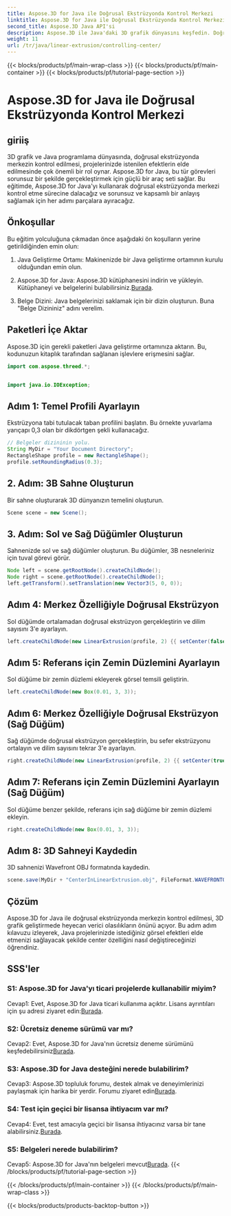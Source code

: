 ```yaml
---
title: Aspose.3D for Java ile Doğrusal Ekstrüzyonda Kontrol Merkezi
linktitle: Aspose.3D for Java ile Doğrusal Ekstrüzyonda Kontrol Merkezi
second_title: Aspose.3D Java API'si
description: Aspose.3D ile Java'daki 3D grafik dünyasını keşfedin. Doğrusal ekstrüzyonda merkezi zahmetsizce kontrol edin.
weight: 11
url: /tr/java/linear-extrusion/controlling-center/
---
```


{{< blocks/products/pf/main-wrap-class >}}
{{< blocks/products/pf/main-container >}}
{{< blocks/products/pf/tutorial-page-section >}}

# Aspose.3D for Java ile Doğrusal Ekstrüzyonda Kontrol Merkezi

## giriiş

3D grafik ve Java programlama dünyasında, doğrusal ekstrüzyonda merkezin kontrol edilmesi, projelerinizde istenilen efektlerin elde edilmesinde çok önemli bir rol oynar. Aspose.3D for Java, bu tür görevleri sorunsuz bir şekilde gerçekleştirmek için güçlü bir araç seti sağlar. Bu eğitimde, Aspose.3D for Java'yı kullanarak doğrusal ekstrüzyonda merkezi kontrol etme sürecine dalacağız ve sorunsuz ve kapsamlı bir anlayış sağlamak için her adımı parçalara ayıracağız.

## Önkoşullar

Bu eğitim yolculuğuna çıkmadan önce aşağıdaki ön koşulların yerine getirildiğinden emin olun:

1. Java Geliştirme Ortamı: Makinenizde bir Java geliştirme ortamının kurulu olduğundan emin olun.

2.  Aspose.3D for Java: Aspose.3D kütüphanesini indirin ve yükleyin. Kütüphaneyi ve belgelerini bulabilirsiniz.[Burada](https://reference.aspose.com/3d/java/).

3. Belge Dizini: Java belgelerinizi saklamak için bir dizin oluşturun. Buna "Belge Dizininiz" adını verelim.

## Paketleri İçe Aktar

Aspose.3D için gerekli paketleri Java geliştirme ortamınıza aktarın. Bu, kodunuzun kitaplık tarafından sağlanan işlevlere erişmesini sağlar.

```java
import com.aspose.threed.*;


import java.io.IOException;
```

## Adım 1: Temel Profili Ayarlayın

Ekstrüzyona tabi tutulacak taban profilini başlatın. Bu örnekte yuvarlama yarıçapı 0,3 olan bir dikdörtgen şekli kullanacağız.

```java
// Belgeler dizininin yolu.
String MyDir = "Your Document Directory";
RectangleShape profile = new RectangleShape();
profile.setRoundingRadius(0.3);
```

## 2. Adım: 3B Sahne Oluşturun

Bir sahne oluşturarak 3D dünyanızın temelini oluşturun.

```java
Scene scene = new Scene();
```

## 3. Adım: Sol ve Sağ Düğümler Oluşturun

Sahnenizde sol ve sağ düğümler oluşturun. Bu düğümler, 3B nesneleriniz için tuval görevi görür.

```java
Node left = scene.getRootNode().createChildNode();
Node right = scene.getRootNode().createChildNode();
left.getTransform().setTranslation(new Vector3(5, 0, 0));
```

## Adım 4: Merkez Özelliğiyle Doğrusal Ekstrüzyon

Sol düğümde ortalamadan doğrusal ekstrüzyon gerçekleştirin ve dilim sayısını 3'e ayarlayın.

```java
left.createChildNode(new LinearExtrusion(profile, 2) {{ setCenter(false); setSlices(3); }});
```

## Adım 5: Referans için Zemin Düzlemini Ayarlayın

Sol düğüme bir zemin düzlemi ekleyerek görsel temsili geliştirin.

```java
left.createChildNode(new Box(0.01, 3, 3));
```

## Adım 6: Merkez Özelliğiyle Doğrusal Ekstrüzyon (Sağ Düğüm)

Sağ düğümde doğrusal ekstrüzyon gerçekleştirin, bu sefer ekstrüzyonu ortalayın ve dilim sayısını tekrar 3'e ayarlayın.

```java
right.createChildNode(new LinearExtrusion(profile, 2) {{ setCenter(true); setSlices(3); }});
```

## Adım 7: Referans için Zemin Düzlemini Ayarlayın (Sağ Düğüm)

Sol düğüme benzer şekilde, referans için sağ düğüme bir zemin düzlemi ekleyin.

```java
right.createChildNode(new Box(0.01, 3, 3));
```

## Adım 8: 3D Sahneyi Kaydedin

3D sahnenizi Wavefront OBJ formatında kaydedin.

```java
scene.save(MyDir + "CenterInLinearExtrusion.obj", FileFormat.WAVEFRONTOBJ);
```

## Çözüm

Aspose.3D for Java ile doğrusal ekstrüzyonda merkezin kontrol edilmesi, 3D grafik geliştirmede heyecan verici olasılıkların önünü açıyor. Bu adım adım kılavuzu izleyerek, Java projelerinizde istediğiniz görsel efektleri elde etmenizi sağlayacak şekilde center özelliğini nasıl değiştireceğinizi öğrendiniz.

## SSS'ler

### S1: Aspose.3D for Java'yı ticari projelerde kullanabilir miyim?

 Cevap1: Evet, Aspose.3D for Java ticari kullanıma açıktır. Lisans ayrıntıları için şu adresi ziyaret edin:[Burada](https://purchase.aspose.com/buy).

### S2: Ücretsiz deneme sürümü var mı?

 Cevap2: Evet, Aspose.3D for Java'nın ücretsiz deneme sürümünü keşfedebilirsiniz[Burada](https://releases.aspose.com/).

### S3: Aspose.3D for Java desteğini nerede bulabilirim?

 Cevap3: Aspose.3D topluluk forumu, destek almak ve deneyimlerinizi paylaşmak için harika bir yerdir. Forumu ziyaret edin[Burada](https://forum.aspose.com/c/3d/18).

### S4: Test için geçici bir lisansa ihtiyacım var mı?

Cevap4: Evet, test amacıyla geçici bir lisansa ihtiyacınız varsa bir tane alabilirsiniz.[Burada](https://purchase.aspose.com/temporary-license/).

### S5: Belgeleri nerede bulabilirim?

 Cevap5: Aspose.3D for Java'nın belgeleri mevcut[Burada](https://reference.aspose.com/3d/java/).
{{< /blocks/products/pf/tutorial-page-section >}}

{{< /blocks/products/pf/main-container >}}
{{< /blocks/products/pf/main-wrap-class >}}

{{< blocks/products/products-backtop-button >}}
